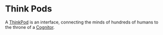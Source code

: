Think Pods
==========

A [ThinkPod](thinkpod.md) is an interface, connecting the minds of hundreds of humans to the throne of a [Cognitor](../ocupations/cognitor.md).


